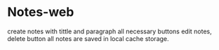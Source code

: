 # Notes-web
create notes with tittle and paragraph 
all necessary buttons edit notes, delete button all notes are saved in local cache storage.
